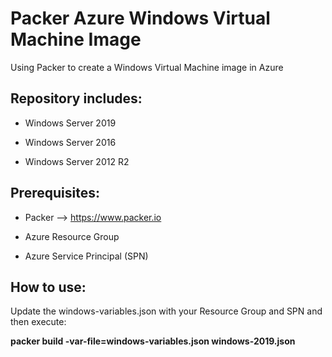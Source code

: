 # Packer Azure Windows Virtual Machine Image

Using Packer to create a Windows Virtual Machine image in Azure

## Repository includes:

* Windows Server 2019

* Windows Server 2016

* Windows Server 2012 R2

## Prerequisites:

* Packer --> https://www.packer.io

* Azure Resource Group

* Azure Service Principal (SPN)

## How to use:

Update the windows-variables.json with your Resource Group and SPN and then execute:

**packer build -var-file=windows-variables.json windows-2019.json**

